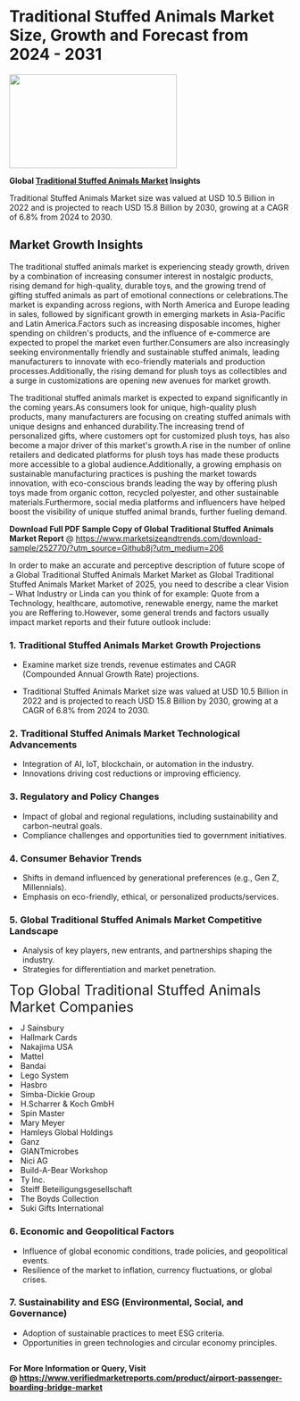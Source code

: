<H1>Traditional Stuffed Animals Market Size, Growth and Forecast from 2024 - 2031</H1><img class="aligncenter size-medium wp-image-584254" src="https://thirdeyenews.in/wp-content/uploads/2024/09/Global-Market-Research-300x168.jpeg" alt="" width="300" height="168" /><p><strong>Global&nbsp;<a href="https://www.marketsizeandtrends.com/download-sample/252770/?utm_source=Github8j?utm_medium=206">Traditional Stuffed Animals Market</a> Insights</strong></p><p>Traditional Stuffed Animals Market size was valued at USD 10.5 Billion in 2022 and is projected to reach USD 15.8 Billion by 2030, growing at a CAGR of 6.8% from 2024 to 2030.</p><p><h2>Market Growth Insights</h2> <p>The traditional stuffed animals market is experiencing steady growth, driven by a combination of increasing consumer interest in nostalgic products, rising demand for high-quality, durable toys, and the growing trend of gifting stuffed animals as part of emotional connections or celebrations.The market is expanding across regions, with North America and Europe leading in sales, followed by significant growth in emerging markets in Asia-Pacific and Latin America.Factors such as increasing disposable incomes, higher spending on children's products, and the influence of e-commerce are expected to propel the market even further.Consumers are also increasingly seeking environmentally friendly and sustainable stuffed animals, leading manufacturers to innovate with eco-friendly materials and production processes.Additionally, the rising demand for plush toys as collectibles and a surge in customizations are opening new avenues for market growth.</p> <p>The traditional stuffed animals market is expected to expand significantly in the coming years.As consumers look for unique, high-quality plush products, many manufacturers are focusing on creating stuffed animals with unique designs and enhanced durability.The increasing trend of personalized gifts, where customers opt for customized plush toys, has also become a major driver of this market's growth.A rise in the number of online retailers and dedicated platforms for plush toys has made these products more accessible to a global audience.Additionally, a growing emphasis on sustainable manufacturing practices is pushing the market towards innovation, with eco-conscious brands leading the way by offering plush toys made from organic cotton, recycled polyester, and other sustainable materials.Furthermore, social media platforms and influencers have helped boost the visibility of unique stuffed animal brands, further fueling demand.<p><span class=""><strong>Download Full PDF Sample Copy of Global Traditional Stuffed Animals Market Report</strong> @ <a href="https://www.marketsizeandtrends.com/download-sample/252770/?utm_source=Github8j?utm_medium=206" target="_blank">https://www.marketsizeandtrends.com/download-sample/252770/?utm_source=Github8j?utm_medium=206</a></span></p><p>In order to make an accurate and perceptive description of future scope of a Global&nbsp;Traditional Stuffed Animals Market Market as Global&nbsp;Traditional Stuffed Animals Market Market of 2025, you need to describe a clear Vision &ndash; What Industry or Linda can you think of for example: Quote from a Technology, healthcare, automotive, renewable energy, name the market you are Reffering to.However, some general trends and factors usually impact market reports and their future outlook include:</p><h3>1.&nbsp;<strong>Traditional Stuffed Animals Market Growth Projections</strong></h3><ul><li>Examine market size trends, revenue estimates and CAGR (Compounded Annual Growth Rate) projections.</li><li><p>Traditional Stuffed Animals Market size was valued at USD 10.5 Billion in 2022 and is projected to reach USD 15.8 Billion by 2030, growing at a CAGR of 6.8% from 2024 to 2030.</p></li></ul><h3>2.&nbsp;<strong>Traditional Stuffed Animals Market Technological Advancements</strong></h3><ul><li>Integration of AI, IoT, blockchain, or automation in the industry.</li><li>Innovations driving cost reductions or improving efficiency.</li></ul><h3>3.&nbsp;<strong>Regulatory and Policy Changes</strong></h3><ul><li>Impact of global and regional regulations, including sustainability and carbon-neutral goals.</li><li>Compliance challenges and opportunities tied to government initiatives.</li></ul><h3>4.&nbsp;<strong>Consumer Behavior Trends</strong></h3><ul><li>Shifts in demand influenced by generational preferences (e.g., Gen Z, Millennials).</li><li>Emphasis on eco-friendly, ethical, or personalized products/services.</li></ul><h3>5.&nbsp;<strong>Global Traditional Stuffed Animals Market Competitive Landscape</strong></h3><ul><li>Analysis of key players, new entrants, and partnerships shaping the industry.</li><li>Strategies for differentiation and market penetration.</li></ul><p data-pm-slice="1 1 []"><span style="color: inherit; font-family: inherit; font-size: 25px;">Top Global Traditional Stuffed Animals Market Companies</span></p><div class="" data-test-id=""><p><li>J Sainsbury</li><li> Hallmark Cards</li><li> Nakajima USA</li><li> Mattel</li><li> Bandai</li><li> Lego System</li><li> Hasbro</li><li> Simba-Dickie Group</li><li> H.Scharrer & Koch GmbH</li><li> Spin Master</li><li> Mary Meyer</li><li> Hamleys Global Holdings</li><li> Ganz</li><li> GIANTmicrobes</li><li> Nici AG</li><li> Build-A-Bear Workshop</li><li> Ty Inc.</li><li> Steiff Beteiligungsgesellschaft</li><li> The Boyds Collection</li><li> Suki Gifts International</li></p></div><h3>6.&nbsp;<strong>Economic and Geopolitical Factors</strong></h3><ul><li>Influence of global economic conditions, trade policies, and geopolitical events.</li><li>Resilience of the market to inflation, currency fluctuations, or global crises.</li></ul><h3>7.&nbsp;<strong>Sustainability and ESG (Environmental, Social, and Governance)</strong></h3><ul><li>Adoption of sustainable practices to meet ESG criteria.</li><li>Opportunities in green technologies and circular economy principles.</li></ul><h2><strong style="font-size: 14px;">For More Information or Query, Visit @&nbsp;</strong><a style="background-color: #ffffff; font-size: 14px;" href="https://www.marketsizeandtrends.com/report/traditional-stuffed-animals-market/" target="_blank">https://www.verifiedmarketreports.com/product/airport-passenger-boarding-bridge-market</a></h2>